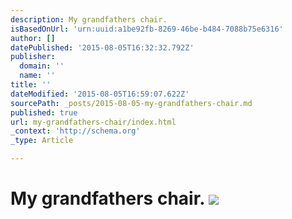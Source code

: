 ```yaml
---
description: My grandfathers chair.
isBasedOnUrl: 'urn:uuid:a1be92fb-8269-46be-b484-7088b75e6316'
author: []
datePublished: '2015-08-05T16:32:32.792Z'
publisher:
  domain: ''
  name: ''
title: ''
dateModified: '2015-08-05T16:59:07.622Z'
sourcePath: _posts/2015-08-05-my-grandfathers-chair.md
published: true
url: my-grandfathers-chair/index.html
_context: 'http://schema.org'
_type: Article

---
```

# My grandfathers chair. ![](https://the-grid-user-content.s3-us-west-2.amazonaws.com/866fdd63-8358-43ac-b5bb-7199e6a0faba.png)